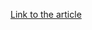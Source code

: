 [Link to the article](https://ncsc.gov.uk/news/joint-advisory-shows-new-sandworm-malware-cyclops-blink-replaces-vpnfilter)

